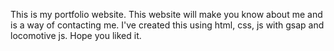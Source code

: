 This is my portfolio website. This website will make you know about me and is a way of contacting me. I've created this using html, css, js with gsap and locomotive js. Hope you liked it.
